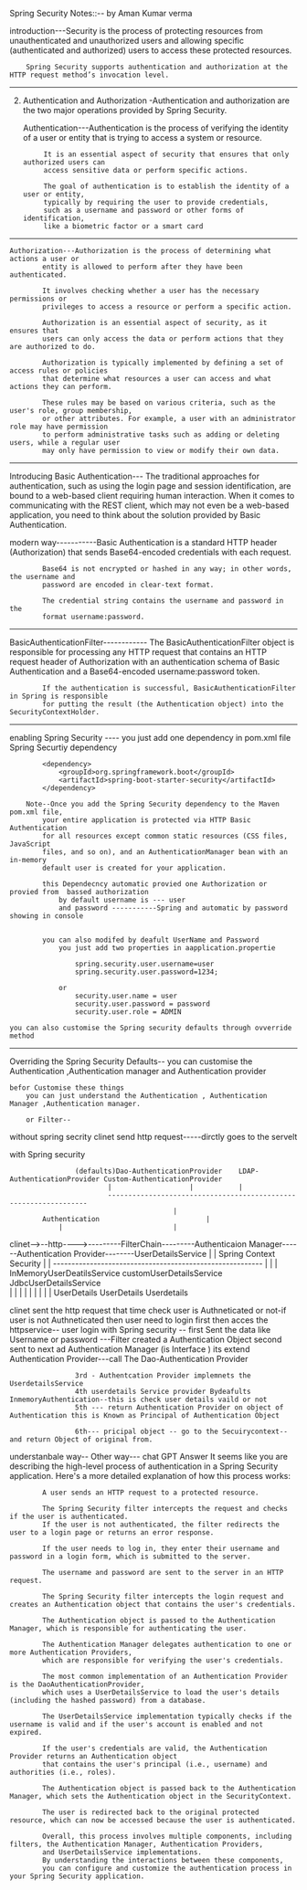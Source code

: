 
Spring Security Notes::-- by Aman Kumar verma

introduction---Security is the process of protecting resources from unauthenticated and unauthorized users and allowing
		specific (authenticated and authorized) users to access these protected resources.
		
		Spring Security supports authentication and authorization at the HTTP request method’s invocation level.

*******************************************************
2. Authentication and Authorization
		-Authentication and authorization are the two major operations provided by Spring Security.

	Authentication---Authentication is the process of verifying the identity of a user or 
			entity that is trying to access a system or resource.
			
			It is an essential aspect of security that ensures that only authorized users can 
			access sensitive data or perform specific actions.	

			The goal of authentication is to establish the identity of a user or entity, 
			typically by requiring the user to provide credentials, 
			such as a username and password or other forms of identification, 
			like a biometric factor or a smart card


***********************************************************************************************************

	Authorization---Authorization is the process of determining what actions a user or 
			entity is allowed to perform after they have been authenticated.
			
			It involves checking whether a user has the necessary permissions or 
			privileges to access a resource or perform a specific action.
			
			Authorization is an essential aspect of security, as it ensures that 
			users can only access the data or perform actions that they are authorized to do.
			
			Authorization is typically implemented by defining a set of access rules or policies 
			that determine what resources a user can access and what actions they can perform. 
	
			These rules may be based on various criteria, such as the user's role, group membership, 
			or other attributes. For example, a user with an administrator role may have permission 
			to perform administrative tasks such as adding or deleting users, while a regular user 
			may only have permission to view or modify their own data.

*************************************************************************************************************

Introducing Basic Authentication---
			The traditional approaches for authentication, such as using the login page 
			and session identification, are bound to a web-based client requiring human 
			interaction. 
			When it comes to communicating with the REST client, which may not even be 
			a web-based application, you need to think about the solution provided by 
			Basic Authentication.
			
  modern way-----------Basic Authentication is a standard HTTP header (Authorization) that sends 
			Base64-encoded credentials with each request.

			Base64 is not encrypted or hashed in any way; in other words, the username and
			password are encoded in clear-text format.

			The credential string contains the username and password in the 
			format username:password.


************************************************************************************************************
BasicAuthenticationFilter------------
			The BasicAuthenticationFilter object is responsible for processing any HTTP request
			that contains an HTTP request header of Authorization with an authentication schema
			of Basic Authentication and a Base64-encoded username:password token.
	
			If the authentication is successful, BasicAuthenticationFilter in Spring is responsible
			for putting the result (the Authentication object) into the SecurityContextHolder.

*************************************************************************************************************

enabling Spring Security ---- you just add one dependency in pom.xml file Spring Securtiy dependency

			<dependency>
 				<groupId>org.springframework.boot</groupId>
				<artifactId>spring-boot-starter-security</artifactId>
			</dependency>

		Note--Once you add the Spring Security dependency to the Maven pom.xml file, 
			your entire application is protected via HTTP Basic Authentication 
			for all resources except common static resources (CSS files, JavaScript
			files, and so on), and an AuthenticationManager bean with an in-memory 
			default user is created for your application.

			this Dependecncy automatic provied one Authorization or provied from  bassed authorization
				by default username is --- user 
				and password -----------Spring and automatic by password showing in console


			you can also modifed by deafult UserName and Password 
				you just add two properties in aapplication.propertie
					
					spring.security.user.username=user
					spring.security.user.password=1234;

				or
					security.user.name = user
					security.user.password = password
					security.user.role = ADMIN

	you can also customise the Spring security defaults through ovverride method 

***************************************************************************************************************
	
Overriding the Spring Security Defaults--
		you can customise the Authentication ,Authentication manager and Authentication provider

	befor Customise these things 
		you can just understand the Authentication , Authentication Manager ,Authentication manager.
		
		or Filter--



without spring secrity
	clinet send http request-----dirctly goes to the servelt

with Spring security

						
							
					(defaults)Dao-AuthenticationProvider	LDAP-AuthenticationProvider	Custom-AuthenticationProvider
							|					|			|
							-----------------------------------------------------------------
											|
			Authentication							|	
				|							|	
clinet-->--http---->---------FilterChain---------Authenticaion Manager------Authentication Provider--------UserDetailsService
				|										|
			Spring Context Security									|
														|
								---------------------------------------------------------
								|				|			|	
						InMemoryUserDeatilsService	customUserDetailsService	JdbcUserDetailsService			
								|				|			|
								|				|			|
								|				|			|
							    UserDetails			  UserDetails		   Userdetails



clinet sent the http request that time check user is Authneticated or not-if user is not Authneticated
	then user need to login first then acces the httpservice--
		user login with Spring security --
					first Sent the data like Username or password ---Filter created a Authentication Object 
					second sent to next ad Authentication Manager (is Interface ) its extend Authentication Provider---call 
					The Dao-Authentication Provider

					3rd - Authentcation Provider implemnets the UserdetailsService
					4th userdetails Service provider Bydeafults InmemoryAuthentication--this is check user details vaild or not
					5th --- return Authentication Provider on object of Authentication this is Known as Principal of Authentication Object

					6th--- pricipal object -- go to the Secuirycontext-- and return Object of original from.

understanbale way--
	Other way--- chat GPT Answer
		It seems like you are describing the high-level process of authentication in a Spring Security application. 
		Here's a more detailed explanation of how this process works:

			A user sends an HTTP request to a protected resource.

			The Spring Security filter intercepts the request and checks if the user is authenticated. 
			If the user is not authenticated, the filter redirects the user to a login page or returns an error response.

			If the user needs to log in, they enter their username and password in a login form, which is submitted to the server.

			The username and password are sent to the server in an HTTP request.

			The Spring Security filter intercepts the login request and creates an Authentication object that contains the user's credentials.

			The Authentication object is passed to the Authentication Manager, which is responsible for authenticating the user.

			The Authentication Manager delegates authentication to one or more Authentication Providers, 
			which are responsible for verifying the user's credentials.

			The most common implementation of an Authentication Provider is the DaoAuthenticationProvider, 
			which uses a UserDetailsService to load the user's details (including the hashed password) from a database.

			The UserDetailsService implementation typically checks if the username is valid and if the user's account is enabled and not expired.

			If the user's credentials are valid, the Authentication Provider returns an Authentication object 
			that contains the user's principal (i.e., username) and authorities (i.e., roles).

			The Authentication object is passed back to the Authentication Manager, which sets the Authentication object in the SecurityContext.

			The user is redirected back to the original protected resource, which can now be accessed because the user is authenticated.

			Overall, this process involves multiple components, including filters, the Authentication Manager, Authentication Providers, 
			and UserDetailsService implementations. 
			By understanding the interactions between these components, 
			you can configure and customize the authentication process in your Spring Security application.




	
	
						
		